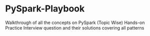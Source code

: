 # PySpark-Playbook

Walkthrough of all the concepts on PySpark (Topic Wise)
Hands-on Practice
Interview question and their solutions covering all patterns
